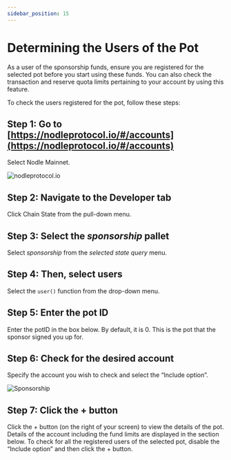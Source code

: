 ```yaml
---
sidebar_position: 15
---
```


# Determining the Users of the Pot

As a user of the sponsorship funds, ensure you are registered for the selected pot before you start using these funds. You can also check the transaction and reserve quota limits pertaining to your account by using this feature. 
 
To check the users registered for the pot, follow these steps:

## Step 1: Go to [https://nodleprotocol.io/#/accounts](https://nodleprotocol.io/#/accounts)
Select Nodle Mainnet.

![nodleprotocol.io](/img/docs/nodle-cash/nodle-mainnet.png)

## Step 2: Navigate to the Developer tab
Click Chain State from the pull-down menu. 
   
## Step 3: Select the *sponsorship* pallet
Select *sponsorship* from the *selected state query* menu. 

## Step 4: Then, select users 
Select the `user()` function from the drop-down menu.

## Step 5: Enter the pot ID
Enter the potID in the box below. By default, it is 0. This is the pot that the sponsor signed you up for.

## Step 6: Check for the desired account
Specify the account you wish to check and select the “Include option”.  


![Sponsorship](/img/docs/nodle-chain/check-account.png)


## Step 7: Click the + button
Click the + button (on the right of your screen) to view the details of the pot. Details of the account including the fund limits are displayed in the section below.
To check for all the registered users of the selected pot, disable the “Include option” and then click the + button.

